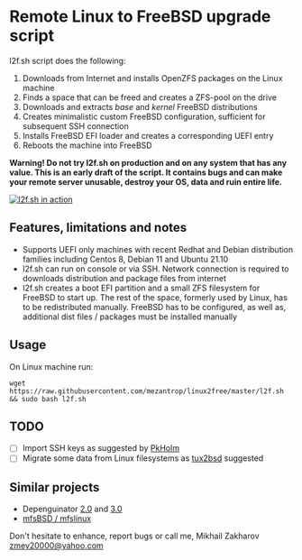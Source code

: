 # Remote Linux to FreeBSD upgrade script

l2f.sh script does the following:
1. Downloads from Internet and installs OpenZFS packages on the Linux machine
2. Finds a space that can be freed and creates a ZFS-pool on the drive
3. Downloads and extracts _base_ and _kernel_ FreeBSD distributions
4. Creates minimalistic custom FreeBSD configuration, sufficient for subsequent SSH connection
5. Installs FreeBSD EFI loader and creates a corresponding UEFI entry
6. Reboots the machine into FreeBSD

**Warning! Do not try l2f.sh on production and on any system that has any value.
This is an early draft of the script. It contains bugs and can make your remote
server unusable, destroy your OS, data and ruin entire life.**

[![l2f.sh in action](https://img.youtube.com/vi/q8GlmyK70VE/0.jpg)](https://www.youtube.com/watch?v=q8GlmyK70VE)

## Features, limitations and notes
* Supports UEFI only machines with recent Redhat and Debian distribution families 
including Centos 8, Debian 11 and Ubuntu 21.10
* l2f.sh can run on console or via SSH. Network connection is required to 
downloads distribution and package files from internet
* l2f.sh creates a boot EFI partition and a small ZFS filesystem for FreeBSD
to start up. The rest of the space, formerly used by Linux, has to be 
redistributed manually. FreeBSD has to be configured, as well as, additional
dist files / packages must be installed manually

## Usage
On Linux machine run:
```
wget https://raw.githubusercontent.com/mezantrop/linux2free/master/l2f.sh && sudo bash l2f.sh
```

## TODO
 - [ ] Import SSH keys as suggested by [PkHolm](https://www.reddit.com/r/freebsd/comments/rpks7e/comment/hq545yh/?utm_source=reddit&utm_medium=web2x&context=3)
 - [ ] Migrate some data from Linux filesystems as [tux2bsd](https://www.reddit.com/user/tux2bsd) suggested

## Similar projects
* Depenguinator [2.0](https://www.daemonology.net/blog/2008-01-29-depenguinator-2.0.html) and [3.0](https://github.com/allanjude/depenguinator)
* [mfsBSD / mfslinux](https://mfsbsd.vx.sk)

Don't hesitate to enhance, report bugs or call me, 
Mikhail Zakharov <zmey20000@yahoo.com>
